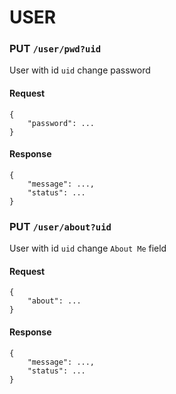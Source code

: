 # USER

### PUT `/user/pwd?uid`
User with id `uid` change password
#### Request
```
{
    "password": ...
}
```
#### Response
```
{
    "message": ...,
    "status": ...
}
```

### PUT `/user/about?uid`
User with id `uid` change `About Me` field
#### Request
```
{
    "about": ...
}
```
#### Response
```
{
    "message": ...,
    "status": ...
}
```